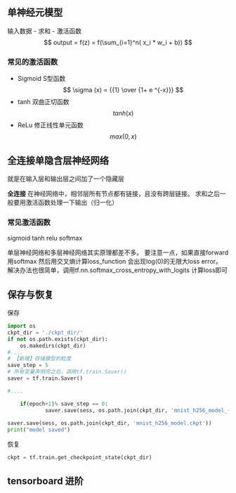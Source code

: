 <script type="text/javascript" src="http://cdn.mathjax.org/mathjax/latest/MathJax.js?config=default"></script>
## 单神经元模型
输入数据 - 求和 - 激活函数
$$ output = f(z) = f(\sum_{i=1}^n( x_i * w_i + b)) $$

### 常见的激活函数
- Sigmoid S型函数
$$  \sigma (x) = {{1} \over {1+ e ^{-x}}} $$
- tanh 双曲正切函数
$$ tanh(x) $$
- ReLu 修正线性单元函数
$$ max(0,x) $$

## 全连接单隐含层神经网络
就是在输入层和输出层之间加了一个隐藏层

<script type="text/javascript" src="http://cdn.mathjax.org/mathjax/latest/MathJax.js?config=default"></script>

**全连接** 在神经网络中，相邻层所有节点都有链接，且没有跨层链接。
求和之后一般要用激活函数处理一下输出（归一化）

### 常见激活函数
sigmoid tanh relu softmax

单层神经网络和多层神经网络其实原理都差不多。
要注意一点，如果直接forward 用softmax 然后用交叉熵计算loss_function
会出现log(0)的无限大loss error。
解决办法也很简单，调用tf.nn.softmax_cross_entropy_with_logits 计算loss即可

## 保存与恢复
保存
```python 
import os 
ckpt_dir = './ckpt_dir/'
if not os.path.exists(ckpt_dir):
    os.makedirs(ckpt_dir)
#....
# 【新增】存储模型的粒度
save_step = 5
# 所有变量声明完之后，调用tf.train.Saver()
saver = tf.train.Saver()

#....

    if(epoch+1)% save_step == 0: 
            saver.save(sess, os.path.join(ckpt_dir, 'mnist_h256_model_{:06d}.ckpt'.format(epoch+1)))
            
saver.save(sess, os.path.join(ckpt_dir, 'mnist_h256_model.ckpt'))
print("model saved")
```

恢复
``` python
ckpt = tf.train.get_checkpoint_state(ckpt_dir)
```


## tensorboard 进阶
